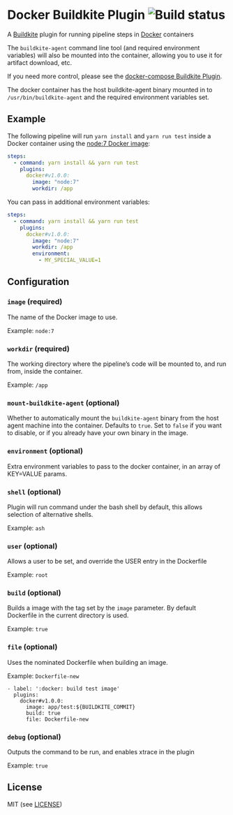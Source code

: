 # Docker Buildkite Plugin ![Build status](https://badge.buildkite.com/3a4b0903b26c979f265c049c932fb4ff3c055af7a199a17216.svg)

A [Buildkite](https://buildkite.com/) plugin for running pipeline steps in [Docker](https://www.docker.com/) containers

The `buildkite-agent` command line tool (and required environment variables) will also be mounted into the container, allowing you to use it for artifact download, etc.

If you need more control, please see the [docker-compose Buildkite Plugin](https://github.com/buildkite-plugins/docker-compose-buildkite-plugin).

The docker container has the host buildkite-agent binary mounted in to `/usr/bin/buildkite-agent` and the required environment variables set.

## Example

The following pipeline will run `yarn install` and `yarn run test` inside a Docker container using the [node:7 Docker image](https://hub.docker.com/_/node/):

```yml
steps:
  - command: yarn install && yarn run test
    plugins:
      docker#v1.0.0:
        image: "node:7"
        workdir: /app
```

You can pass in additional environment variables:

```yml
steps:
  - command: yarn install && yarn run test
    plugins:
      docker#v1.0.0:
        image: "node:7"
        workdir: /app
        environment:
          - MY_SPECIAL_VALUE=1
```

## Configuration

### `image` (required)

The name of the Docker image to use.

Example: `node:7`

### `workdir` (required)

The working directory where the pipeline’s code will be mounted to, and run from, inside the container.

Example: `/app`

### `mount-buildkite-agent` (optional)

Whether to automatically mount the `buildkite-agent` binary from the host agent machine into the container. Defaults to `true`. Set to `false` if you want to disable, or if you already have your own binary in the image.

### `environment` (optional)

Extra environment variables to pass to the docker container, in an array of KEY=VALUE params.

### `shell` (optional)

Plugin will run command under the bash shell by default, this allows selection of alternative shells.

Example: `ash`

### `user` (optional)

Allows a user to be set, and override the USER entry in the Dockerfile

Example: `root`

### `build` (optional)

Builds a image with the tag set by the `image` parameter.
By default Dockerfile in the current directory is used.

Example: `true`

### `file` (optional)

Uses the nominated Dockerfile when building an image.

Example: `Dockerfile-new`

```
- label: ':docker: build test image'
  plugins:
    docker#v1.0.0:
      image: app/test:${BUILDKITE_COMMIT}
      build: true
      file: Dockerfile-new
```

### `debug` (optional)

Outputs the command to be run, and enables xtrace in the plugin

Example: `true`

## License

MIT (see [LICENSE](LICENSE))
